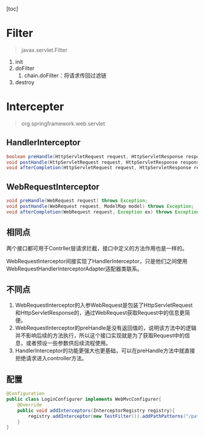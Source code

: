 [toc]



# Filter

> javax.servlet.Filter

1. init
2. doFilter
   1. chain.doFilter：将请求传回过滤链
3. destroy





# Intercepter

> org.springframework.web.servlet



## HandlerInterceptor

```java
boolean preHandle(HttpServletRequest request, HttpServletResponse response, Object handler)throws Exception;
void postHandle(HttpServletRequest request, HttpServletResponse response, Object handler, ModelAndView modelAndView)throws Exception;
void afterCompletion(HttpServletRequest request, HttpServletResponse response, Object handler, Exception ex)throws Exception;
```

## WebRequestInterceptor

```java
void preHandle(WebRequest request) throws Exception;
void postHandle(WebRequest request, ModelMap model) throws Exception;
void afterCompletion(WebRequest request, Exception ex) throws Exception;
```

## 相同点

两个接口都可用于Contrller层请求拦截，接口中定义的方法作用也是一样的。

WebRequestInterceptor间接实现了HandlerInterceptor，只是他们之间使用WebRequestHandlerInterceptorAdapter适配器类联系。

## 不同点

1. WebRequestInterceptor的入参WebRequest是包装了HttpServletRequest 和HttpServletResponse的，通过WebRequest获取Request中的信息更简便。
2. WebRequestInterceptor的preHandle是没有返回值的，说明该方法中的逻辑并不影响后续的方法执行，所以这个接口实现就是为了获取Request中的信息，或者预设一些参数供后续流程使用。
3. HandlerInterceptor的功能更强大也更基础，可以在preHandle方法中就直接拒绝请求进入controller方法。

## 配置

```java
@Configuration
public class LoginConfigurer implements WebMvcConfigurer{
    @Override
    public void addInterceptors(InterceptorRegistry registry){
        registry.addInterceptor(new TestFilter()).addPathPatterns("/pathname");
    }
}
```

